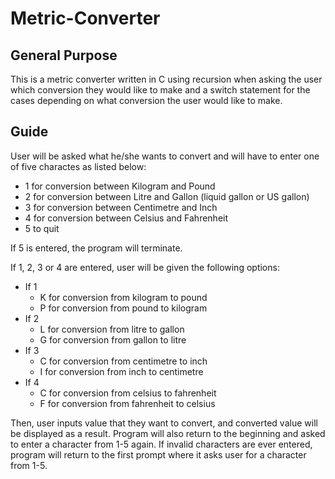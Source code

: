 # Metric-Converter
## General Purpose ##
This is a metric converter written in C using recursion when asking the user which conversion they would like to make and a switch statement for the cases depending on what conversion the user would like to make.

## Guide ##
User will be asked what he/she wants to convert and will have to enter one of five charactes as listed below:
* 1 for conversion between Kilogram and Pound
* 2 for conversion between Litre and Gallon (liquid gallon or US gallon)
* 3 for conversion between Centimetre and Inch
* 4 for conversion between Celsius and Fahrenheit
* 5 to quit

If 5 is entered, the program will terminate. 

If 1, 2, 3 or 4 are entered, user will be given the following options:
* If 1
  * K for conversion from kilogram to pound
  * P for conversion from pound to kilogram
* If 2
  * L for conversion from litre to gallon
  * G for conversion from gallon to litre
* If 3
  * C for conversion from centimetre to inch
  * I for conversion from inch to centimetre
* If 4
  * C for conversion from celsius to fahrenheit
  * F for conversion from fahrenheit to celsius

Then, user inputs value that they want to convert, and converted value will be displayed as a result. Program will also return to the beginning and asked to enter a character from 1-5 again. If invalid characters are ever entered, program will return to the first prompt where it asks user for a character from 1-5.
